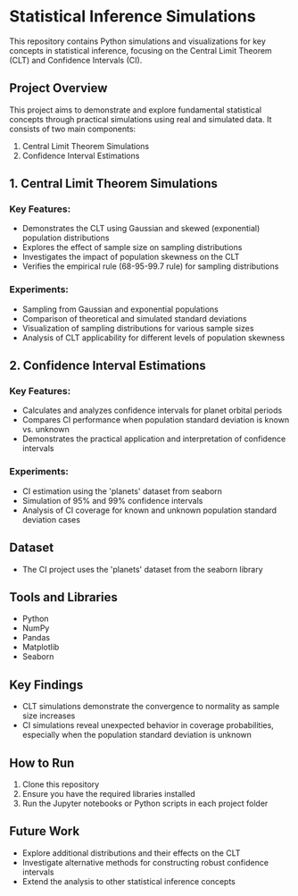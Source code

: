 # Statistical Inference Simulations

This repository contains Python simulations and visualizations for key concepts in statistical inference, focusing on the Central Limit Theorem (CLT) and Confidence Intervals (CI).

## Project Overview

This project aims to demonstrate and explore fundamental statistical concepts through practical simulations using real and simulated data. It consists of two main components:

1. Central Limit Theorem Simulations
2. Confidence Interval Estimations

## 1. Central Limit Theorem Simulations

### Key Features:
- Demonstrates the CLT using Gaussian and skewed (exponential) population distributions
- Explores the effect of sample size on sampling distributions
- Investigates the impact of population skewness on the CLT
- Verifies the empirical rule (68-95-99.7 rule) for sampling distributions

### Experiments:
- Sampling from Gaussian and exponential populations
- Comparison of theoretical and simulated standard deviations
- Visualization of sampling distributions for various sample sizes
- Analysis of CLT applicability for different levels of population skewness

## 2. Confidence Interval Estimations

### Key Features:
- Calculates and analyzes confidence intervals for planet orbital periods
- Compares CI performance when population standard deviation is known vs. unknown
- Demonstrates the practical application and interpretation of confidence intervals

### Experiments:
- CI estimation using the 'planets' dataset from seaborn
- Simulation of 95% and 99% confidence intervals
- Analysis of CI coverage for known and unknown population standard deviation cases

## Dataset
- The CI project uses the 'planets' dataset from the seaborn library

## Tools and Libraries
- Python
- NumPy
- Pandas
- Matplotlib
- Seaborn

## Key Findings
- CLT simulations demonstrate the convergence to normality as sample size increases
- CI simulations reveal unexpected behavior in coverage probabilities, especially when the population standard deviation is unknown

## How to Run
1. Clone this repository
2. Ensure you have the required libraries installed
3. Run the Jupyter notebooks or Python scripts in each project folder

## Future Work
- Explore additional distributions and their effects on the CLT
- Investigate alternative methods for constructing robust confidence intervals
- Extend the analysis to other statistical inference concepts
